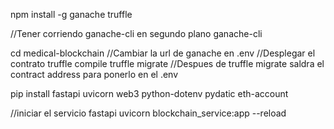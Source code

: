
npm install -g ganache truffle

//Tener corriendo ganache-cli en segundo plano
ganache-cli

cd medical-blockchain
//Cambiar la url de ganache en .env
//Desplegar el contrato
truffle compile
truffle migrate
//Despues de truffle migrate saldra el contract address para ponerlo en el .env

pip install fastapi uvicorn web3 python-dotenv pydatic eth-account

//iniciar el servicio fastapi
uvicorn blockchain_service:app --reload